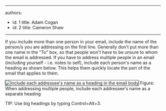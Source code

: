 

---
authors:
  - id: 1
    title: Adam Cogan
  - id: 2
    title: Cameron Shaw
---




<span class='intro'> <p>If you include more than one person in your email, include the name of the person/s you are addressing on the first line. Generally don't put more than one name in the &quot;To&quot; box, so that people won't have to be unsure to whom the email is addressed. If you have to address multiple people in an email (including yourself - i.e. notes to self), include each person's name as a heading as shown below. This helps them quickly locate the part of the email that applies to them.</p> </span>

<span class="ms-rteCustom-ImageArea"><img style="border-bottom&#58;1px solid;border-left&#58;1px solid;border-top&#58;1px solid;border-right&#58;1px solid;" border="1" alt="Include each addressee's name as a heading in the email body" src="/Standards/Communication/RulesToBetterEmail/PublishingImages/IncludeNameFirstLine.jpg" /> </span><span class="ms-rteCustom-FigureGood">Figure&#58; When addressing multiple people, include each addressee's name as a separate heading</span> 
<p>TIP&#58; Use big headings by typing Control+Alt+3.</p>


